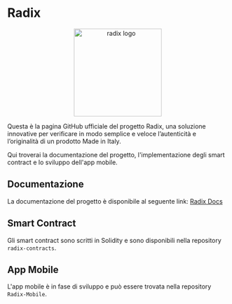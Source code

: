# Radix

<p align="center">
  <img src="https://radixorg.github.io/docs/assets/logo.png" alt="radix logo" width="200">
</p>

Questa è la pagina GitHub ufficiale del progetto Radix, una soluzione innovative per verificare in modo semplice e veloce l’autenticità e l’originalità di un prodotto Made in Italy.

Qui troverai la documentazione del progetto, l'implementazione degli smart contract e lo sviluppo dell'app mobile.

## Documentazione

La documentazione del progetto è disponibile al seguente link: [Radix Docs](https://radixorg.github.io/docs/)

## Smart Contract

Gli smart contract sono scritti in Solidity e sono disponibili nella repository `radix-contracts`.

## App Mobile

L'app mobile è in fase di sviluppo e può essere trovata nella repository `Radix-Mobile`.